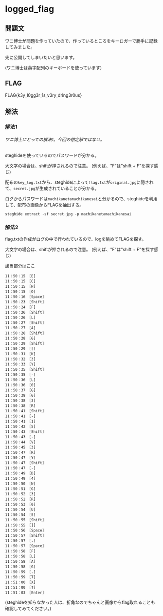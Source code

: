 # logged_flag

## 問題文

ワニ博士が問題を作っていたので、作っているところをキーロガーで勝手に記録してみました。

先に公開してしまいたいと思います。

(ワニ博士は英字配列のキーボードを使っています)

## FLAG
FLAG{k3y_l0gg3r_1s_v3ry_d4ng3r0us}

## 解法

### 解法1
###### ワニ博士にとっての解法1。今回の想定解ではない。
steghideを使っているのでパスワードが分かる。

大文字の場合は、shiftが押されるので注意。
(例えば、"F"は"shift + F"を探す感じ)

配布の`key_log.txt`から、steghideによって`flag.txt`が`original.jpg`に隠されて、`secret.jpg`が生成されていることが分かる。

ログからパスワードは`machikanetamachikanesai`と分かるので、steghideを利用して、配布の画像からFLAGを抽出する。

`steghide extract -sf secret.jpg -p machikanetamachikanesai`

### 解法2
flag.txtの作成がログの中で行われているので、logを眺めてFLAGを探す。

大文字の場合は、shiftが押されるので注意。
(例えば、"F"は"shift + F"を探す感じ)

該当部分はここ
```
11：50：15　[E]
11：50：15　[C]
11：50：15　[H]
11：50：15　[O]
11：50：16　[Space]
11：50：23　[Shift]
11：50：24　[F]
11：50：26　[Shift]
11：50：26　[L]
11：50：27　[Shift]
11：50：27　[A]
11：50：28　[Shift]
11：50：28　[G]
11：50：29　[Shift]
11：50：29　[[]
11：50：31　[K]
11：50：32　[3]
11：50：33　[Y]
11：50：35　[Shift]
11：50：35　[-]
11：50：36　[L]
11：50：36　[0]
11：50：37　[G]
11：50：38　[G]
11：50：38　[3]
11：50：38　[R]
11：50：41　[Shift]
11：50：41　[-]
11：50：41　[1]
11：50：42　[S]
11：50：43　[Shift]
11：50：43　[-]
11：50：44　[V]
11：50：45　[3]
11：50：47　[R]
11：50：47　[Y]
11：50：47　[Shift]
11：50：47　[-]
11：50：49　[D]
11：50：49　[4]
11：50：50　[N]
11：50：51　[G]
11：50：52　[3]
11：50：52　[R]
11：50：53　[0]
11：50：54　[U]
11：50：54　[S]
11：50：55　[Shift]
11：50：55　[]]
11：50：56　[Space]
11：50：57　[Shift]
11：50：57　[.]
11：50：57　[Space]
11：50：58　[F]
11：50：58　[L]
11：50：58　[A]
11：50：58　[G]
11：50：59　[.]
11：50：59　[T]
11：51：00　[X]
11：51：00　[T]
11：51：03　[Enter]
```

(steghideを知らなかった人は、折角なのでちゃんと画像からflag取れることも確認してみてください。)